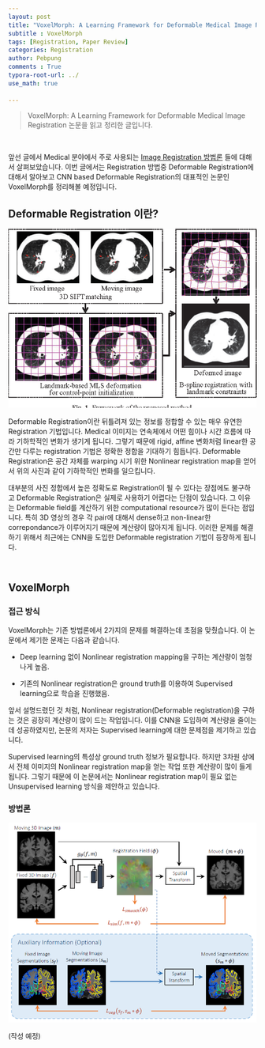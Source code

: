 ```yaml
---
layout: post
title: "VoxelMorph: A Learning Framework for Deformable Medical Image Registration 논문 리뷰"
subtitle : VoxelMorph
tags: [Registration, Paper Review]
categories: Registration
author: Pebpung
comments : True
typora-root-url: ../
use_math: true

---
```


> VoxelMorph: A Learning Framework for Deformable Medical Image Registration 논문을 읽고 정리한 글입니다. 

<br>



앞선 글에서 Medical 분야에서 주로 사용되는 [Image Registration 방법론](https://pebpung.github.io/registration/2022/01/30/Registration-1.html) 들에 대해서 살펴보았습니다. 이번 글에서는 Registration 방법중  Deformable Registration에 대해서 알아보고 CNN based Deformable Registration의 대표적인 논문인 VoxelMorph를 정리해볼 예정입니다. 



## Deformable Registration 이란?

<img src="/assets/img/2022/3-Figure1-1.png" alt="3-Figure1-1" style="zoom: 67%;" />

 Deformable Registration이란 뒤틀려져 있는 정보를 정합할 수 있는 매우 유연한 Registration 기법입니다. Medical 이미지는  연속체에서 어떤 힘이나 시간 흐름에 따라 기하학적인 변화가 생기게 됩니다. 그렇기 때문에 rigid, affine 변화처럼 linear한 공간만 다루는 registration 기법은 정확한 정합을 기대하기 힘듭니다. Deformable Registration은 공간 자체를 warping 시기 위한 Nonlinear registration map을 얻어서 위의 사진과 같이 기하학적인 변화를 일으킵니다. 

대부분의 사진 정합에서 높은 정확도로 Registration이 될 수 있다는 장점에도 불구하고 Deformable Registration은 실제로 사용하기 어렵다는 단점이 있습니다. 그 이유는 Deformable field를 계산하기 위한 computational resource가 많이 든다는 점입니다. 특히 3D 영상의 경우 각 pair에 대해서 dense하고 non-linear한 correpondance가 이루어지기 때문에 계산량이 많아지게 됩니다. 이러한 문제를 해결하기 위해서 최근에는 CNN을 도입한 Deformable registration 기법이 등장하게 됩니다. 

<br>

## **VoxelMorph**

### 접근 방식

VoxelMorph는 기존 방법론에서 2가지의 문제를 해결하는데 초점을 맞췄습니다. 이 논문에서 제기한 문제는 다음과 같습니다. 

- Deep learning 없이 Nonlinear registration mapping을 구하는 계산량이 엄청나게 높음.

- 기존의 Nonlinear registration은 ground truth를 이용하여 Supervised learning으로 학습을 진행했음.

앞서 설명드렸던 것 처럼, Nonlinear registration(Deformable registration)을 구하는 것은 굉장히 계산량이 많이 드는 작업입니다. 이를 CNN을 도입하여 계산량을 줄이는 데 성공하였지만, 논문의 저자는 Supervised learning에 대한 문제점을 제기하고 있습니다. 

Supervised learning의 특성상 ground truth 정보가 필요합니다. 하지만 3차원 상에서 전체 이미지의 Nonlinear registration map을 얻는 작업 또한 계산량이 많이 들게 됩니다. 그렇기 때문에 이 논문에서는 Nonlinear registration map이 필요 없는 Unsupervised learning 방식을 제안하고 있습니다. 



### 방법론

<img src="/assets/img/2022/voxelmorph.png" alt="voxelmorph" style="zoom: 67%;" />



(작성 예정)
